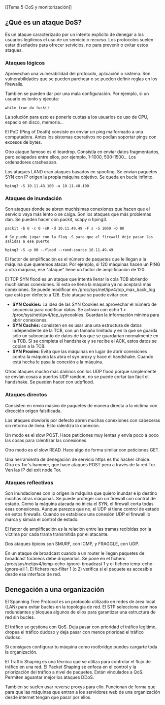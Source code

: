 [[Tema 5-DoS y monitorización]]

## ¿Qué es un ataque DoS?
Es un ataque caracterizado por un intento explícito de denegar a los usuarios legítimos el uso de un servicio o recurso. Los protocolos suelen estar diseñados para ofrecer servicios, no para prevenir o evitar estos ataques.

### Ataques lógicos
Aprovechan una vulnerabilidad del protocolo, aplicación o sistema. Son vulnerabilidades que se pueden parchear o se pueden definir reglas en los firewalls.

También se pueden dar por una mala configuración. Por ejemplo, si un usuario es tonto y ejecuta:
```
while true do fork()
```

La solución para esto es ponerle cuotas a los usuarios de uso de CPU, espacio en disco, memoria...

El PoD (Ping of Death) consiste en enviar un ping malformado a una computadora. Antes los sistemas operativos no podían soportar pings con excesos de bytes.

Otro ataque famoso es el teardrop. Consistía en enviar datos fragmentados, pero solapados entre ellos, por ejemplo, 1-1000, 500-1500... Los ordenadores crasheaban.

Los ataques LAND eran ataques basados en spoofing. Se envían paquetes SYN con IP origen la propia máquina objetivo. Se queda en bucle infinito.
```
hping3 -S 10.11.48.100 -a 10.11.48.100
```

### Ataques de inundación
Son ataques donde se abren muchísimas conexiones que hacen que el servicio vaya más lento o se caiga. Son los ataques que más problemas dan. Se pueden hacer con packit, scapy o hping3.

```
packit -b 0 -c 0 -sR -d 10.11.49.49 -F s -S 1000 -O 80

# Se puede jugar con la flag -S para que el firewall deje pasar las salidas a ese puerto
```

```
hping3 -S -p 80 --flood --rand-source 10.11.49.49
```

El factor de amplificación es el número de paquetes que le llegan a la máquina que queremos atacar. Por ejemplo, si 120 máquinas hacen un PING a otra máquina, ese "ataque" tiene un factor de amplificación de 120.

El TCP SYN flood es un ataque que intenta llenar la cola TCB abriendo muchísimas conexiones. Si esta se llena la máquina ya no aceptará más conexiones. Se puede modificar en /proc/sys/net/ipv4/tcp_max_back_log que está por defecto a 128. Este ataque se puede evitar con:
+ **SYN Cookies:** La idea de las SYN Cookies es aprovechar el número de secuencia para codificar datos. Se activan con  echo 1 > /proc/sys/net/ipv4/tcp_syncookies. Guardan la información mínima para abrir conexiones.
+ **SYN Cachés:** consisten en es usar una una estructura de datos independiente de la TCB, con un tamaño limitado y en la que se guarda sólo un subconjunto de datos de los que se guardarían normalmente en la TCB. Si se completa el handshake y se recibe el ACK, estos datos se copian a la TCB.
+ **SYN Proxies:** Evita que las máquinas en lugar de abrir conexiones contra la máquina las abra el syn proxy y hace el handshake. Cuando está hecha le pasa la conexión a la máquina. 

Otros ataques mucho más dañinos son los UDP flood porque simplemente se envían cosas a puertos UDP random, no se puede cortar tan fácil el handshake. Se pueden hacer con udpflood.

### Ataques directos
Consisten en envío masivo de paquetes de manera directa a la víctima con dirección origen falsificada.

Los ataques slowloris por defecto abren muchas conexiones con cabeceras sin retorno de línea. Esto ralentiza la conexión.

Un modo es el slow POST. Hace peticiones muy lentas y envía poco a poco las cosas para ralentizar las conexiones.

Otro modo es el slow READ. Hace algo de forma similar con peticiones GET.

Una herramienta de denegación de servicio https es thc hacker choice. Otra es Tor's hammer, que hace ataques POST pero a través de la red Tor. Ven las IP del exit node Tor.

### Ataques reflectivos
Son inundaciones con ip origen la máquina que quiero inundar e ip destino muchas otras máquinas. Se puede proteger con un firewall con control de estado. Como la máquina atacada no inicia el SYN, el firewall corta todas esas conexiones. Aunque parezca que no, el UDP si tiene control de estado en estos firewalls. Cuando se establece una conexión UDP el firewall lo marca y simula el control de estado.

El factor de amplificación es la relación entre las tramas recibidas por la víctima por cada trama transmitida por el atacante.

Dos ataques típicos son SMURF, con ICMP, y FRAGGLE, con UDP.

En un ataque de broadcast cuando a un router le llegan paquetes de broadcast foráneos debe dropearlos. Se pone en el fichero /proc/sys/netipv4/icmp-echo-ignore-broadcast 1 y el fichero icmp-echo-ignore-all 1. El fichero rep-filter 1 (o 2) verifica si el paquete es accesible desde esa interface de red.

## Denegación a una organización
El Spanning Tree Protocol es un protocolo utilizado en redes de área local (LAN) para evitar bucles en la topología de red. El STP selecciona caminos redundantes y bloquea algunos de ellos para garantizar una estructura de red sin bucles.

El tráfico se gestiona con QoS. Deja pasar con prioridad el tráfico legítimo, dropea el tráfico dudoso y deja pasar con menos prioridad el tráfico dudoso.

Si consigues configurar tu máquina como rootbridge puedes cargarte toda la organización.

El Traffic Shaping es una técnica que se utiliza para controlar el flujo de tráfico en una red. El Packet Shaping se enfoca en el control y la priorización del tráfico a nivel de paquetes. Están vinculados a QoS. Permiten aguantar mejor los ataques DDoS. 

También se suelen usar reverse proxys para ello. Funcionan de forma que para que las máquinas que entran a los servidores web de una organización desde internet tengan que pasar por ellos.


